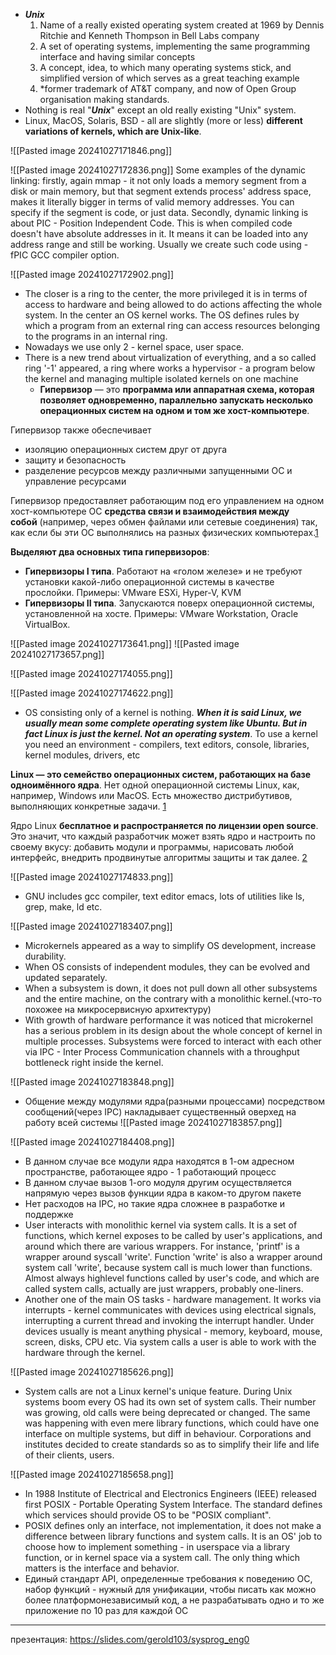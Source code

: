 

- ***Unix***
	1. Name of a really existed operating system created at 1969 by Dennis Ritchie and Kenneth Thompson in Bell Labs company
	2. A set of operating systems, implementing the same programming interface and having similar concepts
	3. A concept, idea, to which many operating systems stick, and simplified version of which serves as a great teaching example
	4. *former trademark of AT&T company, and now of Open Group organisation making standards.
- Nothing is real "***Unix***" except an old really existing "Unix" system.
- Linux, MacOS, Solaris, BSD - all are slightly (more or less) **different variations of kernels, which are Unix-like**.



![[Pasted image 20241027171846.png]]

![[Pasted image 20241027172836.png]]
Some examples of the dynamic linking: firstly, again mmap - it not only loads a memory segment from a disk or main memory, but that segment extends process' address space, makes it literally bigger in terms of valid memory addresses. You can specify if the segment is code, or just data. Secondly, dynamic linking is about PIC - Position Independent Code. This is when compiled code doesn't have absolute addresses in it. It means it can be loaded into any address range and still be working. Usually we create such code using -fPIC GCC compiler option.



![[Pasted image 20241027172902.png]]
- The closer is a ring to the center, the more privileged it is in terms of access to hardware and being allowed to do actions affecting the whole system. In the center an OS kernel works. The OS defines rules by which a program from an external ring can access resources belonging to the programs in an internal ring.
- Nowadays we use only 2 - kernel space, user space.
- There is a new trend about virtualization of everything, and a so called ring '-1' appeared, a ring where works a hypervisor - a program below the kernel and managing multiple isolated kernels on one machine
	- **Гипервизор** — это **программа или аппаратная схема, которая позволяет одновременно, параллельно запускать несколько операционных систем на одном и том же хост-компьютере**.

Гипервизор также обеспечивает
- изоляцию операционных систем друг от друга
- защиту и безопасность
- разделение ресурсов между различными запущенными ОС и управление ресурсами

Гипервизор предоставляет работающим под его управлением на одном хост-компьютере ОС **средства связи и взаимодействия между собой** (например, через обмен файлами или сетевые соединения) так, как если бы эти ОС выполнялись на разных физических компьютерах.[1](https://ru.wikipedia.org/wiki/%D0%93%D0%B8%D0%BF%D0%B5%D1%80%D0%B2%D0%B8%D0%B7%D0%BE%D1%80 "ru.wikipedia.org – Гипервизор — Википедия")

**Выделяют два основных типа гипервизоров**:
- **Гипервизоры I типа**. Работают на «голом железе» и не требуют установки какой-либо операционной системы в качестве прослойки. Примеры: VMware ESXi, Hyper-V, KVM
- **Гипервизоры II типа**. Запускаются поверх операционной системы, установленной на хосте. Примеры: VMware Workstation, Oracle VirtualBox.


![[Pasted image 20241027173641.png]]
![[Pasted image 20241027173657.png]]



![[Pasted image 20241027174055.png]]



![[Pasted image 20241027174622.png]]
- OS consisting only of a kernel is nothing. ***When it is said Linux, we usually mean some complete operating system like Ubuntu. But in fact Linux is just the kernel. Not an operating system***. To use a kernel you need an environment - compilers, text editors, console, libraries, kernel modules, drivers, etc

**Linux — это семейство операционных систем, работающих на базе одноимённого ядра**. Нет одной операционной системы Linux, как, например, Windows или MacOS. Есть множество дистрибутивов, выполняющих конкретные задачи. [1](https://blog.skillfactory.ru/glossary/linux/)

Ядро Linux **бесплатное и распространяется по лицензии open source**. Это значит, что каждый разработчик может взять ядро и настроить по своему вкусу: добавить модули и программы, нарисовать любой интерфейс, внедрить продвинутые алгоритмы защиты и так далее. [2](https://skillbox.ru/media/code/chto-takoe-linux-gayd-po-samoy-svobodnoy-operatsionnoy-sisteme/)


![[Pasted image 20241027174833.png]]
- GNU includes gcc compiler, text editor emacs, lots of utilities like ls, grep, make, ld etc.



![[Pasted image 20241027183407.png]]
- Microkernels appeared as a way to simplify OS development, increase durability. 
- When OS consists of independent modules, they can be evolved and updated separately. 
- When a subsystem is down, it does not pull down all other subsystems and the entire machine, on the contrary with a monolithic kernel.(что-то похожее на микросервисную архитектуру)
- With growth of hardware performance it was noticed that microkernel has a serious problem in its design about the whole concept of kernel in multiple processes. Subsystems were forced to interact with each other via IPC - Inter Process Communication channels with a throughput bottleneck right inside the kernel.

![[Pasted image 20241027183848.png]]
- Общение между модулями ядра(разными процессами) посредством сообщений(через IPC) накладывает существенный оверхед на работу всей системы
![[Pasted image 20241027183857.png]]

![[Pasted image 20241027184408.png]]
- В данном случае все модули ядра находятся в 1-ом адресном пространстве, работающее ядро - 1 работающий процесс
- В данном случае вызов 1-ого модуля другим осуществляется напрямую через вызов функции ядра в каком-то другом пакете
- Нет расходов на IPC, но такие ядра сложнее в разработке и поддержке
- User interacts with monolithic kernel via system calls. It is a set of functions, which kernel exposes to be called by user's applications, and around which there are various wrappers. For instance, 'printf' is a wrapper around syscall 'write'. Function 'write' is also a wrapper around system call 'write', because system call is much lower than functions. Almost always highlevel functions called by user's code, and which are called system calls, actually are just wrappers, probably one-liners. 
- Another one of the main OS tasks - hardware management. It works via interrupts - kernel communicates with devices using electrical signals, interrupting a current thread and invoking the interrupt handler. Under devices usually is meant anything physical - memory, keyboard, mouse, screen, disks, CPU etc. Via system calls a user is able to work with the hardware through the kernel.


![[Pasted image 20241027185626.png]]
- System calls are not a Linux kernel's unique feature. During Unix systems boom every OS had its own set of system calls. Their number was growing, old calls were being deprecated or changed. The same was happening with even mere library functions, which could have one interface on multiple systems, but diff in behaviour. Corporations and institutes decided to create standards so as to simplify their life and life of their clients, users.

![[Pasted image 20241027185658.png]]
- In 1988 Institute of Electrical and Electronics Engineers (IEEE) released first POSIX - Portable Operating System Interface. The standard defines which services should provide OS to be "POSIX compliant". 
- POSIX defines only an interface, not implementation, it does not make a difference between library functions and system calls. It is an OS' job to choose how to implement something - in userspace via a library function, or in kernel space via a system call. The only thing which matters is the interface and behavior.
- Единый стандарт API, определенные требования к поведению ОС, набор функций - нужный для унификации, чтобы писать как можно более платформонезависимый код, а не разрабатывать одно и то же приложение по 10 раз для каждой ОС

---
презентация: https://slides.com/gerold103/sysprog_eng0
